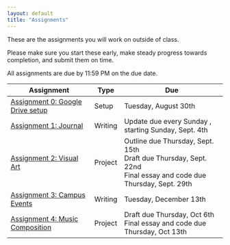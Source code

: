 ```yaml
---
layout: default
title: "Assignments"
---
```


These are the assignments you will work on outside of class.

Please make sure you start these early, make steady progress towards completion, and submit them on time.

All assignments are due by 11:59 PM on the due date.

Assignment | Type | Due
---------- | ---- |  ---
[Assignment 0: Google Drive setup](assign00.html) | Setup | Tuesday, August 30th 
[Assignment 1: Journal](assign01.html) | Writing | Update due every Sunday ,<br>starting Sunday, Sept. 4th
[Assignment 2: Visual Art](assign02.html) | Project | Outline due Thursday, Sept. 15th <br>Draft due Thursday, Sept. 22nd <br>Final essay and code due Thursday, Sept. 29th
[Assignment 3: Campus Events](assign03.html) | Writing | Tuesday, December 13th
[Assignment 4: Music Composition](assign04.html) | Project | Draft due Thursday, Oct 6th<br>Final essay and code due Thursday, Oct 13th
